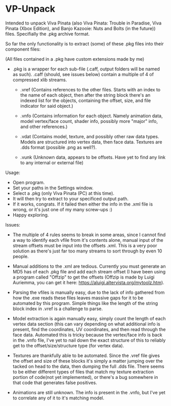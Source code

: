 # VP-Unpack

Intended to unpack Viva Pinata (also Viva Pinata: Trouble in Paradise, Viva Pinata (Xbox Edition), and Banjo Kazooie: Nuts and Bolts (in the future)) files.
Specifially the .pkg archive format.

So far the only functionality is to extract (some) of these .pkg files into their component files:

(All files contained in a .pkg have custom extensions made by me)

- .pkg is a wrapper for each sub-file (.caff, output folders will be named as such). .caff (should, see issues below) contain a multiple of 4 of compressed xlib streams.

  - .vref (Contains references to the other files. Starts with an index to the name of each object, then after the string block there's an indexed list for the objects,
  containing the offset, size, and file indicator for said object.)
  
  - .vnfo (Contains information for each object. Namely animation data, model vertex/face count, shader info, possibly more "major" info, and other references.)

  - .vdat (Contains model, texture, and possibly other raw data types. Models are structured into vertex data, then face data. Textures are .dds format (possible .png as well?).

  - .vunk (Unknown data, appears to be offsets. Have yet to find any link to any internal or external file)
  
Usage:
 
- Open program.
- Set your paths in the Settings window.
- Select a .pkg (only Viva Pinata (PC) at this time).
- It will then try to extract to your specificed output path.
- If it works, congrats. If it failed then either the info in the .xml file is wrong, or it's just one of my many screw-ups :)
- Happy exploring.
  
Issues:
 
- The multiple of 4 rules seems to break in some areas, since I cannot find a way to identify each vfile from it's contents alone, manual input of the stream offsets must be
   input into the offsets .xml. This is a very poor solution as there's just far too many streams to sort through by even 10 people.
   
- Manual additions to the .xml are tedious. Currently you must generate an MD5 has of each .pkg file and add each stream offset (I have been using a program called "Offzip" to
   get the offsets (Offzip is made by Luigi Auriemma, you can get it here: https://aluigi.altervista.org/mytoolz.htm). 
   
- Parsing the vfiles is manually easy, due to the lack of info gathered from how the .exe reads these files leaves massive gaps for it to be automated by this program. Simple
   things like the length of the string block index in .vref is a challenge to parse.
   
- Model extraction is again manually easy, simply count the length of each vertex data section (this can vary depending on what additional info is present, find the coordinates,
   UV coordinates, and then read through the face data. Automated this is tricky because the vertex/face info is back in the .vnfo file, I've yet to nail down the exact structure
   of this to reliably get to the offset/size/structure type (for vertex data).
   
- Textures are thankfully able to be automated. Since the .vref file gives the offset and size of these blocks it's simply a matter jumping over the tacked on head to the data,
   then dumping the full .dds file. There seems to be either different types of files that match my texture extraction portion of code(not yet implemented), or there's a bug
   somewhere in that code that generates false positives.
   
- Animations are still unknown. The info is present in the .vnfo, but I've yet to correlate any of it to it's matching model.

